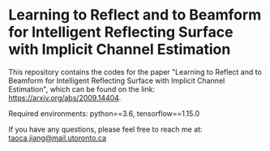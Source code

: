# Learning to Reflect and to Beamform for Intelligent Reflecting Surface with Implicit Channel Estimation

This repository contains the codes for the paper "Learning to Reflect and to Beamform for Intelligent Reflecting Surface with Implicit Channel Estimation", which can be found on the link: https://arxiv.org/abs/2009.14404.  

Required environments: python==3.6, tensorflow==1.15.0

If you have any questions, please feel free to reach me at: taoca.jiang@mail.utoronto.ca 

